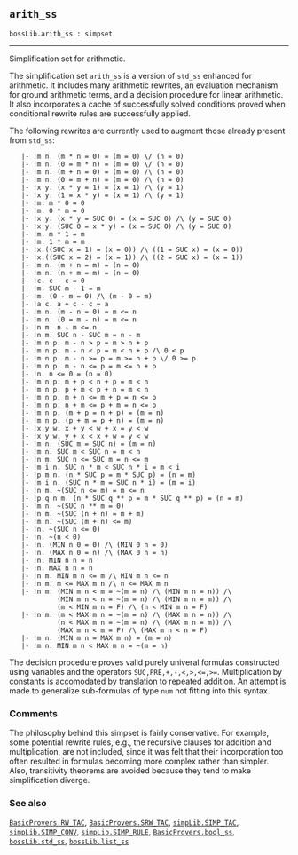 ## `arith_ss`

``` hol4
bossLib.arith_ss : simpset
```

------------------------------------------------------------------------

Simplification set for arithmetic.

The simplification set `arith_ss` is a version of `std_ss` enhanced for
arithmetic. It includes many arithmetic rewrites, an evaluation
mechanism for ground arithmetic terms, and a decision procedure for
linear arithmetic. It also incorporates a cache of successfully solved
conditions proved when conditional rewrite rules are successfully
applied.

The following rewrites are currently used to augment those already
present from `std_ss`:

``` hol4
   |- !m n. (m * n = 0) = (m = 0) \/ (n = 0)
   |- !m n. (0 = m * n) = (m = 0) \/ (n = 0)
   |- !m n. (m + n = 0) = (m = 0) /\ (n = 0)
   |- !m n. (0 = m + n) = (m = 0) /\ (n = 0)
   |- !x y. (x * y = 1) = (x = 1) /\ (y = 1)
   |- !x y. (1 = x * y) = (x = 1) /\ (y = 1)
   |- !m. m * 0 = 0
   |- !m. 0 * m = 0
   |- !x y. (x * y = SUC 0) = (x = SUC 0) /\ (y = SUC 0)
   |- !x y. (SUC 0 = x * y) = (x = SUC 0) /\ (y = SUC 0)
   |- !m. m * 1 = m
   |- !m. 1 * m = m
   |- !x.((SUC x = 1) = (x = 0)) /\ ((1 = SUC x) = (x = 0))
   |- !x.((SUC x = 2) = (x = 1)) /\ ((2 = SUC x) = (x = 1))
   |- !m n. (m + n = m) = (n = 0)
   |- !m n. (n + m = m) = (n = 0)
   |- !c. c - c = 0
   |- !m. SUC m - 1 = m
   |- !m. (0 - m = 0) /\ (m - 0 = m)
   |- !a c. a + c - c = a
   |- !m n. (m - n = 0) = m <= n
   |- !m n. (0 = m - n) = m <= n
   |- !n m. n - m <= n
   |- !n m. SUC n - SUC m = n - m
   |- !m n p. m - n > p = m > n + p
   |- !m n p. m - n < p = m < n + p /\ 0 < p
   |- !m n p. m - n >= p = m >= n + p \/ 0 >= p
   |- !m n p. m - n <= p = m <= n + p
   |- !n. n <= 0 = (n = 0)
   |- !m n p. m + p < n + p = m < n
   |- !m n p. p + m < p + n = m < n
   |- !m n p. m + n <= m + p = n <= p
   |- !m n p. n + m <= p + m = n <= p
   |- !m n p. (m + p = n + p) = (m = n)
   |- !m n p. (p + m = p + n) = (m = n)
   |- !x y w. x + y < w + x = y < w
   |- !x y w. y + x < x + w = y < w
   |- !m n. (SUC m = SUC n) = (m = n)
   |- !m n. SUC m < SUC n = m < n
   |- !n m. SUC n <= SUC m = n <= m
   |- !m i n. SUC n * m < SUC n * i = m < i
   |- !p m n. (n * SUC p = m * SUC p) = (n = m)
   |- !m i n. (SUC n * m = SUC n * i) = (m = i)
   |- !n m. ~(SUC n <= m) = m <= n
   |- !p q n m. (n * SUC q ** p = m * SUC q ** p) = (n = m)
   |- !m n. ~(SUC n ** m = 0)
   |- !n m. ~(SUC (n + n) = m + m)
   |- !m n. ~(SUC (m + n) <= m)
   |- !n. ~(SUC n <= 0)
   |- !n. ~(n < 0)
   |- !n. (MIN n 0 = 0) /\ (MIN 0 n = 0)
   |- !n. (MAX n 0 = n) /\ (MAX 0 n = n)
   |- !n. MIN n n = n
   |- !n. MAX n n = n
   |- !n m. MIN m n <= m /\ MIN m n <= n
   |- !n m. m <= MAX m n /\ n <= MAX m n
   |- !n m. (MIN m n < m = ~(m = n) /\ (MIN m n = n)) /\
            (MIN m n < n = ~(m = n) /\ (MIN m n = m)) /\
            (m < MIN m n = F) /\ (n < MIN m n = F)
   |- !n m. (m < MAX m n = ~(m = n) /\ (MAX m n = n)) /\
            (n < MAX m n = ~(m = n) /\ (MAX m n = m)) /\
            (MAX m n < m = F) /\ (MAX m n < n = F)
   |- !m n. (MIN m n = MAX m n) = (m = n)
   |- !m n. MIN m n < MAX m n = ~(m = n)
```

The decision procedure proves valid purely univeral formulas constructed
using variables and the operators `SUC,PRE,+,-,<,>,<=,>=`.
Multiplication by constants is accomodated by translation to repeated
addition. An attempt is made to generalize sub-formulas of type `num`
not fitting into this syntax.

### Comments

The philosophy behind this simpset is fairly conservative. For example,
some potential rewrite rules, e.g., the recursive clauses for addition
and multiplication, are not included, since it was felt that their
incorporation too often resulted in formulas becoming more complex
rather than simpler. Also, transitivity theorems are avoided because
they tend to make simplification diverge.

### See also

[`BasicProvers.RW_TAC`](#BasicProvers.RW_TAC),
[`BasicProvers.SRW_TAC`](#BasicProvers.SRW_TAC),
[`simpLib.SIMP_TAC`](#simpLib.SIMP_TAC),
[`simpLib.SIMP_CONV`](#simpLib.SIMP_CONV),
[`simpLib.SIMP_RULE`](#simpLib.SIMP_RULE),
[`BasicProvers.bool_ss`](#BasicProvers.bool_ss),
[`bossLib.std_ss`](#bossLib.std_ss),
[`bossLib.list_ss`](#bossLib.list_ss)
